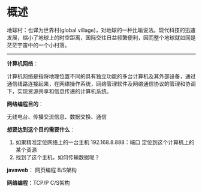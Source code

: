 # 概述

地球村：也译为世界村(global village)，对地球的一种比喻说法。现代科技的迅速发展，缩小了地球上的时空距离，国际交往日益频繁便利，因而整个地球就如同是茫茫宇宙中的一个小村落。

------

**计算机网络**：

计算机网络是指将地理位置不同的具有独立功能的多台计算机及其外部设备，通过通信线路连接起来，在网络操作系统，网络管理软件及网络通信协议的管理和协调下，实现资源共享和信息传递的计算机系统。

**网络编程目的**：

无线电台、传播交流信息、数据交换、通信

**想要达到这个目的需要什么**：

1. 如果精准定位网络上的一台主机 192.168.8.888：端口 定位到这个计算机上的某个资源
2. 找到了这个主机，如何传输数据呢？

**javaweb**： 网页编程 B/S架构

**网络编程**：TCP/P C/S架构

